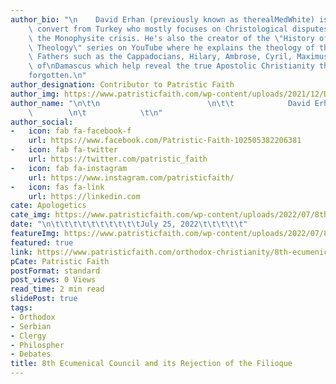 ```yaml
---
author_bio: "\n    David Erhan (previously known as therealMedWhite) is an Orthodox\
    \ convert from Turkey who mostly focuses on Christological disputes concerning\
    \ the Monophysite crisis. He's also the creator of the \"History of Christian\
    \ Theology\" series on YouTube where he explains the theology of the great Church\
    \ Fathers such as the Cappadocians, Hilary, Ambrose, Cyril, Maximus, and John\
    \ of\nDamascus which help reveal the true Apostolic Christianity the world has\n\
    forgotten.\n"
author_designation: Contributor to Patristic Faith
author_img: https://www.patristicfaith.com/wp-content/uploads/2021/12/David20Erhan20headshot-150x150.webp
author_name: "\n\t\n                        \n\t\t            David Erhan        \
    \        \n\t            \t\n"
author_social:
-   icon: fab fa-facebook-f
    url: https://www.facebook.com/Patristic-Faith-102505382206381
-   icon: fab fa-twitter
    url: https://twitter.com/patristic_faith
-   icon: fab fa-instagram
    url: https://www.instagram.com/patristicfaith/
-   icon: fas fa-link
    url: https://linkedin.com
cate: Apologetics
cate_img: https://www.patristicfaith.com/wp-content/uploads/2022/07/8th-Ecumenical-Council-and-its-Rejection-of-the-Filioque.png
date: "\n\t\t\t\t\t\t\t\t\t\tJuly 25, 2022\t\t\t\t\t"
featureImg: https://www.patristicfaith.com/wp-content/uploads/2022/07/8th-Ecumenical-Council-and-its-Rejection-of-the-Filioque.png
featured: true
link: https://www.patristicfaith.com/orthodox-christianity/8th-ecumenical-council-and-its-rejection-of-the-filioque/
pCate: Patristic Faith
postFormat: standard
post_views: 0 Views
read_time: 2 min read
slidePost: true
tags:
- Orthodox
- Serbian
- Clergy
- Philospher
- Debates
title: 8th Ecumenical Council and its Rejection of the Filioque
---
```

